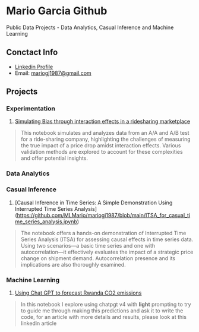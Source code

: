 # Mario Garcia Github
Public Data Projects - Data Analytics, Casual Inference and Machine Learning

## Conctact Info
- [Linkedin Profile](https://www.linkedin.com/in/magj87)
- Email: mariogj1987@gmail.com

## Projects
### Experimentation
1) [Simulating Bias through interaction effects in a ridesharing marketplace](https://github.com/MLMario/mariogj1987/blob/main/Simulation_Interaction_Effects_in_a_Ridesharing_Company.ipynb)
> This notebook simulates and analyzes data from an A/A and A/B test for a ride-sharing company, highlighting the challenges of measuring the true impact of a price drop amidst interaction effects. Various validation methods are explored to account for these complexities and offer potential insights.

### Data Analytics

### Casual Inference

1) [Causal Inference in Time Series: A Simple Demonstration Using Interrupted Time Series Analysis] (https://github.com/MLMario/mariogj1987/blob/main/ITSA_for_casual_time_series_analysis.ipynb)
> The notebook offers a hands-on demonstration of Interrupted Time Series Analysis (ITSA) for assessing causal effects in time series data. Using two scenarios—a basic time series and one with autocorrelation—it effectively evaluates the impact of a strategic price change on shipment demand. Autocorrelation presence and its implications are also thoroughly examined.

### Machine Learning
1) [Using Chat GPT to forecast Rwanda CO2 emissions](https://github.com/MLMario/mariogj1987/blob/main/Predicting_Carbon_Emission_in_Rwanda_using_Chat_GPT.ipynb)
> In this notebook I explore using chatpgt v4 with **light** prompting to try to guide me through making this predictions and ask it to write the code, for an article with more details and results, please look at this linkedin article




